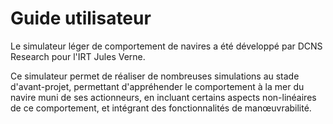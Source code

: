 ﻿# Guide utilisateur

Le simulateur léger de comportement de navires a été développé par DCNS Research pour l'IRT Jules Verne.

Ce simulateur permet de réaliser de nombreuses simulations au stade d'avant-projet,
permettant d'appréhender le comportement à la mer du navire muni de ses actionneurs,
en incluant certains aspects non-linéaires de ce comportement,
et intégrant des fonctionnalités de manœuvrabilité.

